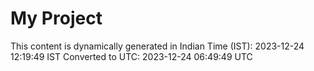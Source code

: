 # My Project

This content is dynamically generated in Indian Time (IST): 2023-12-24 12:19:49 IST
Converted to UTC: 2023-12-24 06:49:49 UTC
